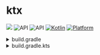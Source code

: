 # ktx

[![](https://jitpack.io/v/5peak2me/ktx.svg)](https://jitpack.io/#5peak2me/ktx)
![API](https://img.shields.io/badge/Min%20SDK-24-green)
![API](https://img.shields.io/badge/Compile%20SDK-35-green)
[![Kotlin](https://img.shields.io/badge/Kotlin-2.0.21-blue.svg)](https://kotlinlang.org)
[![Platform](https://img.shields.io/badge/Platform-Android-green.svg)](https://developer.android.com/guide/)

<details>
  <summary>build.gradle</summary>

  ```groovy
  dependencies {

    implementation "com.github.5peak2me.ktx:jvm:${latestVersion}"
    implementation "com.github.5peak2me.ktx:android:${latestVersion}"

  }
  ```

</details>

<details>
  <summary>build.gradle.kts</summary>

  ```kotlin
  dependencies {

    implementation("com.github.5peak2me.ktx:jvm:${latestVersion}")
    implementation("com.github.5peak2me.ktx:android:${latestVersion}")

  }
  ```

</details>

